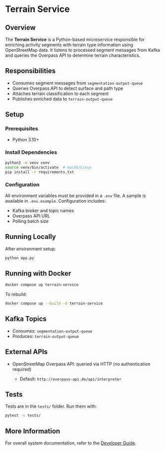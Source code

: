 # Terrain Service

## Overview

The **Terrain Service** is a Python-based microservice responsible for enriching activity segments with terrain type information using OpenStreetMap data. It listens to processed segment messages from Kafka and queries the Overpass API to determine terrain characteristics.

## Responsibilities

- Consumes segment messages from `segmentation-output-queue`
- Queries Overpass API to detect surface and path type
- Attaches terrain classification to each segment
- Publishes enriched data to `terrain-output-queue`

## Setup

### Prerequisites

- Python 3.10+

### Install Dependencies

```bash
python3 -m venv venv
source venv/bin/activate  # macOS/Linux
pip install -r requirements.txt
```

### Configuration

All environment variables must be provided in a `.env` file. A sample is available in `.env.example`. Configuration includes:

- Kafka broker and topic names
- Overpass API URL
- Polling batch size

## Running Locally

After environment setup:

```bash
python app.py
```

## Running with Docker

```bash
docker compose up terrain-service
```

To rebuild:

```bash
docker compose up --build -d terrain-service
```

## Kafka Topics

- Consumes: `segmentation-output-queue`
- Produces: `terrain-output-queue`

## External APIs

- OpenStreetMap Overpass API: queried via HTTP (no authentication required)

  - Default: `http://overpass-api.de/api/interpreter`

## Tests

Tests are in the `tests/` folder. Run them with:

```bash
pytest -s tests/
```

## More Information

For overall system documentation, refer to the [Developer Guide](../../docs/developer-guide.md).
